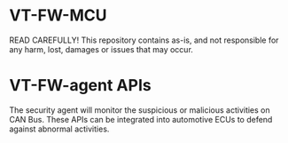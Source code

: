 # VT-FW-MCU

READ CAREFULLY! 
This repository contains as-is, and not responsible for any harm, lost, damages or issues that may occur.

# VT-FW-agent APIs
The security agent will monitor the suspicious or malicious activities on CAN Bus. These APIs can be integrated into automotive ECUs to defend against abnormal activities.
